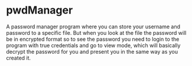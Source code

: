 # pwdManager
A password manager program where you can store your username and password to a specific file. But when you look at the file the password will be in encrypted format so to see the password you need to login to the program with true credentials and go to view mode, which will basically decrypt the password for you and present you in the same way as you created it.
